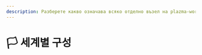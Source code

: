 ```yaml
---
description: Разберете какво означава всяко отделно възел на plazma-world.yml.
---
```


# 🏳️ 세계별 구성
